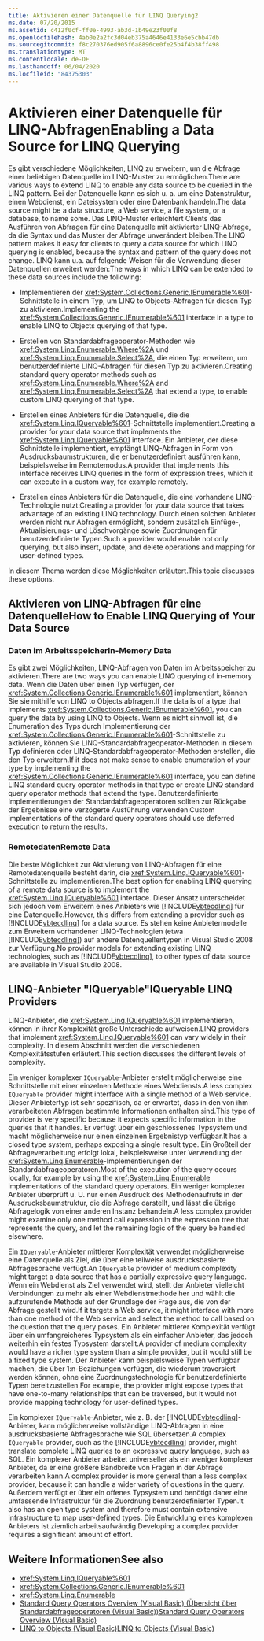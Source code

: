 ```yaml
---
title: Aktivieren einer Datenquelle für LINQ Querying2
ms.date: 07/20/2015
ms.assetid: c412f0cf-ff0e-4993-ab3d-1b49e23f00f8
ms.openlocfilehash: 4ab0e2a2fc3d04eb375a4646e4133e6e5cbb47db
ms.sourcegitcommit: f8c270376ed905f6a8896ce0fe25b4f4b38ff498
ms.translationtype: MT
ms.contentlocale: de-DE
ms.lasthandoff: 06/04/2020
ms.locfileid: "84375303"
---
```

# <a name="enabling-a-data-source-for-linq-querying"></a><span data-ttu-id="caf0e-102">Aktivieren einer Datenquelle für LINQ-Abfragen</span><span class="sxs-lookup"><span data-stu-id="caf0e-102">Enabling a Data Source for LINQ Querying</span></span>

<span data-ttu-id="caf0e-103">Es gibt verschiedene Möglichkeiten, LINQ zu erweitern, um die Abfrage einer beliebigen Datenquelle im LINQ-Muster zu ermöglichen.</span><span class="sxs-lookup"><span data-stu-id="caf0e-103">There are various ways to extend LINQ to enable any data source to be queried in the LINQ pattern.</span></span> <span data-ttu-id="caf0e-104">Bei der Datenquelle kann es sich u. a. um eine Datenstruktur, einen Webdienst, ein Dateisystem oder eine Datenbank handeln.</span><span class="sxs-lookup"><span data-stu-id="caf0e-104">The data source might be a data structure, a Web service, a file system, or a database, to name some.</span></span> <span data-ttu-id="caf0e-105">Das LINQ-Muster erleichtert Clients das Ausführen von Abfragen für eine Datenquelle mit aktivierter LINQ-Abfrage, da die Syntax und das Muster der Abfrage unverändert bleiben.</span><span class="sxs-lookup"><span data-stu-id="caf0e-105">The LINQ pattern makes it easy for clients to query a data source for which LINQ querying is enabled, because the syntax and pattern of the query does not change.</span></span> <span data-ttu-id="caf0e-106">LINQ kann u.a. auf folgende Weisen für die Verwendung dieser Datenquellen erweitert werden:</span><span class="sxs-lookup"><span data-stu-id="caf0e-106">The ways in which LINQ can be extended to these data sources include the following:</span></span>

- <span data-ttu-id="caf0e-107">Implementieren der <xref:System.Collections.Generic.IEnumerable%601>-Schnittstelle in einem Typ, um LINQ to Objects-Abfragen für diesen Typ zu aktivieren.</span><span class="sxs-lookup"><span data-stu-id="caf0e-107">Implementing the <xref:System.Collections.Generic.IEnumerable%601> interface in a type to enable LINQ to Objects querying of that type.</span></span>

- <span data-ttu-id="caf0e-108">Erstellen von Standardabfrageoperator-Methoden wie <xref:System.Linq.Enumerable.Where%2A> und <xref:System.Linq.Enumerable.Select%2A>, die einen Typ erweitern, um benutzerdefinierte LINQ-Abfragen für diesen Typ zu aktivieren.</span><span class="sxs-lookup"><span data-stu-id="caf0e-108">Creating standard query operator methods such as <xref:System.Linq.Enumerable.Where%2A> and <xref:System.Linq.Enumerable.Select%2A> that extend a type, to enable custom LINQ querying of that type.</span></span>

- <span data-ttu-id="caf0e-109">Erstellen eines Anbieters für die Datenquelle, die die <xref:System.Linq.IQueryable%601>-Schnittstelle implementiert.</span><span class="sxs-lookup"><span data-stu-id="caf0e-109">Creating a provider for your data source that implements the <xref:System.Linq.IQueryable%601> interface.</span></span> <span data-ttu-id="caf0e-110">Ein Anbieter, der diese Schnittstelle implementiert, empfängt LINQ-Abfragen in Form von Ausdrucksbaumstrukturen, die er benutzerdefiniert ausführen kann, beispielsweise im Remotemodus.</span><span class="sxs-lookup"><span data-stu-id="caf0e-110">A provider that implements this interface receives LINQ queries in the form of expression trees, which it can execute in a custom way, for example remotely.</span></span>

- <span data-ttu-id="caf0e-111">Erstellen eines Anbieters für die Datenquelle, die eine vorhandene LINQ-Technologie nutzt.</span><span class="sxs-lookup"><span data-stu-id="caf0e-111">Creating a provider for your data source that takes advantage of an existing LINQ technology.</span></span> <span data-ttu-id="caf0e-112">Durch einen solchen Anbieter werden nicht nur Abfragen ermöglicht, sondern zusätzlich Einfüge-, Aktualisierungs- und Löschvorgänge sowie Zuordnungen für benutzerdefinierte Typen.</span><span class="sxs-lookup"><span data-stu-id="caf0e-112">Such a provider would enable not only querying, but also insert, update, and delete operations and mapping for user-defined types.</span></span>

<span data-ttu-id="caf0e-113">In diesem Thema werden diese Möglichkeiten erläutert.</span><span class="sxs-lookup"><span data-stu-id="caf0e-113">This topic discusses these options.</span></span>

## <a name="how-to-enable-linq-querying-of-your-data-source"></a><span data-ttu-id="caf0e-114">Aktivieren von LINQ-Abfragen für eine Datenquelle</span><span class="sxs-lookup"><span data-stu-id="caf0e-114">How to Enable LINQ Querying of Your Data Source</span></span>

### <a name="in-memory-data"></a><span data-ttu-id="caf0e-115">Daten im Arbeitsspeicher</span><span class="sxs-lookup"><span data-stu-id="caf0e-115">In-Memory Data</span></span>
 <span data-ttu-id="caf0e-116">Es gibt zwei Möglichkeiten, LINQ-Abfragen von Daten im Arbeitsspeicher zu aktivieren.</span><span class="sxs-lookup"><span data-stu-id="caf0e-116">There are two ways you can enable LINQ querying of in-memory data.</span></span> <span data-ttu-id="caf0e-117">Wenn die Daten über einen Typ verfügen, der <xref:System.Collections.Generic.IEnumerable%601> implementiert, können Sie sie mithilfe von LINQ to Objects abfragen.</span><span class="sxs-lookup"><span data-stu-id="caf0e-117">If the data is of a type that implements <xref:System.Collections.Generic.IEnumerable%601>, you can query the data by using LINQ to Objects.</span></span> <span data-ttu-id="caf0e-118">Wenn es nicht sinnvoll ist, die Enumeration des Typs durch Implementierung der <xref:System.Collections.Generic.IEnumerable%601>-Schnittstelle zu aktivieren, können Sie LINQ-Standardabfrageoperator-Methoden in diesem Typ definieren oder LINQ-Standardabfrageoperator-Methoden erstellen, die den Typ erweitern.</span><span class="sxs-lookup"><span data-stu-id="caf0e-118">If it does not make sense to enable enumeration of your type by implementing the <xref:System.Collections.Generic.IEnumerable%601> interface, you can define LINQ standard query operator methods in that type or create LINQ standard query operator methods that extend the type.</span></span> <span data-ttu-id="caf0e-119">Benutzerdefinierte Implementierungen der Standardabfrageoperatoren sollten zur Rückgabe der Ergebnisse eine verzögerte Ausführung verwenden.</span><span class="sxs-lookup"><span data-stu-id="caf0e-119">Custom implementations of the standard query operators should use deferred execution to return the results.</span></span>

### <a name="remote-data"></a><span data-ttu-id="caf0e-120">Remotedaten</span><span class="sxs-lookup"><span data-stu-id="caf0e-120">Remote Data</span></span>
 <span data-ttu-id="caf0e-121">Die beste Möglichkeit zur Aktivierung von LINQ-Abfragen für eine Remotedatenquelle besteht darin, die <xref:System.Linq.IQueryable%601>-Schnittstelle zu implementieren.</span><span class="sxs-lookup"><span data-stu-id="caf0e-121">The best option for enabling LINQ querying of a remote data source is to implement the <xref:System.Linq.IQueryable%601> interface.</span></span> <span data-ttu-id="caf0e-122">Dieser Ansatz unterscheidet sich jedoch vom Erweitern eines Anbieters wie [!INCLUDE[vbtecdlinq](~/includes/vbtecdlinq-md.md)] für eine Datenquelle.</span><span class="sxs-lookup"><span data-stu-id="caf0e-122">However, this differs from extending a provider such as [!INCLUDE[vbtecdlinq](~/includes/vbtecdlinq-md.md)] for a data source.</span></span> <span data-ttu-id="caf0e-123">Es stehen keine Anbietermodelle zum Erweitern vorhandener LINQ-Technologien (etwa [!INCLUDE[vbtecdlinq](~/includes/vbtecdlinq-md.md)]) auf andere Datenquellentypen in Visual Studio 2008 zur Verfügung.</span><span class="sxs-lookup"><span data-stu-id="caf0e-123">No provider models for extending existing LINQ technologies, such as [!INCLUDE[vbtecdlinq](~/includes/vbtecdlinq-md.md)], to other types of data source are available in Visual Studio 2008.</span></span>

## <a name="iqueryable-linq-providers"></a><span data-ttu-id="caf0e-124">LINQ-Anbieter "IQueryable"</span><span class="sxs-lookup"><span data-stu-id="caf0e-124">IQueryable LINQ Providers</span></span>
 <span data-ttu-id="caf0e-125">LINQ-Anbieter, die <xref:System.Linq.IQueryable%601> implementieren, können in ihrer Komplexität große Unterschiede aufweisen.</span><span class="sxs-lookup"><span data-stu-id="caf0e-125">LINQ providers that implement <xref:System.Linq.IQueryable%601> can vary widely in their complexity.</span></span> <span data-ttu-id="caf0e-126">In diesem Abschnitt werden die verschiedenen Komplexitätsstufen erläutert.</span><span class="sxs-lookup"><span data-stu-id="caf0e-126">This section discusses the different levels of complexity.</span></span>

 <span data-ttu-id="caf0e-127">Ein weniger komplexer `IQueryable`-Anbieter erstellt möglicherweise eine Schnittstelle mit einer einzelnen Methode eines Webdiensts.</span><span class="sxs-lookup"><span data-stu-id="caf0e-127">A less complex `IQueryable` provider might interface with a single method of a Web service.</span></span> <span data-ttu-id="caf0e-128">Dieser Anbietertyp ist sehr spezifisch, da er erwartet, dass in den von ihm verarbeiteten Abfragen bestimmte Informationen enthalten sind.</span><span class="sxs-lookup"><span data-stu-id="caf0e-128">This type of provider is very specific because it expects specific information in the queries that it handles.</span></span> <span data-ttu-id="caf0e-129">Er verfügt über ein geschlossenes Typsystem und macht möglicherweise nur einen einzelnen Ergebnistyp verfügbar.</span><span class="sxs-lookup"><span data-stu-id="caf0e-129">It has a closed type system, perhaps exposing a single result type.</span></span> <span data-ttu-id="caf0e-130">Ein Großteil der Abfrageverarbeitung erfolgt lokal, beispielsweise unter Verwendung der <xref:System.Linq.Enumerable>-Implementierungen der Standardabfrageoperatoren.</span><span class="sxs-lookup"><span data-stu-id="caf0e-130">Most of the execution of the query occurs locally, for example by using the <xref:System.Linq.Enumerable> implementations of the standard query operators.</span></span> <span data-ttu-id="caf0e-131">Ein weniger komplexer Anbieter überprüft u. U. nur einen Ausdruck des Methodenaufrufs in der Ausdrucksbaumstruktur, die die Abfrage darstellt, und lässt die übrige Abfragelogik von einer anderen Instanz behandeln.</span><span class="sxs-lookup"><span data-stu-id="caf0e-131">A less complex provider might examine only one method call expression in the expression tree that represents the query, and let the remaining logic of the query be handled elsewhere.</span></span>

 <span data-ttu-id="caf0e-132">Ein `IQueryable`-Anbieter mittlerer Komplexität verwendet möglicherweise eine Datenquelle als Ziel, die über eine teilweise ausdrucksbasierte Abfragesprache verfügt.</span><span class="sxs-lookup"><span data-stu-id="caf0e-132">An `IQueryable` provider of medium complexity might target a data source that has a partially expressive query language.</span></span> <span data-ttu-id="caf0e-133">Wenn ein Webdienst als Ziel verwendet wird, stellt der Anbieter vielleicht Verbindungen zu mehr als einer Webdienstmethode her und wählt die aufzurufende Methode auf der Grundlage der Frage aus, die von der Abfrage gestellt wird.</span><span class="sxs-lookup"><span data-stu-id="caf0e-133">If it targets a Web service, it might interface with more than one method of the Web service and select the method to call based on the question that the query poses.</span></span> <span data-ttu-id="caf0e-134">Ein Anbieter mittlerer Komplexität verfügt über ein umfangreicheres Typsystem als ein einfacher Anbieter, das jedoch weiterhin ein festes Typsystem darstellt.</span><span class="sxs-lookup"><span data-stu-id="caf0e-134">A provider of medium complexity would have a richer type system than a simple provider, but it would still be a fixed type system.</span></span> <span data-ttu-id="caf0e-135">Der Anbieter kann beispielsweise Typen verfügbar machen, die über 1:n-Beziehungen verfügen, die wiederum traversiert werden können, ohne eine Zuordnungstechnologie für benutzerdefinierte Typen bereitzustellen.</span><span class="sxs-lookup"><span data-stu-id="caf0e-135">For example, the provider might expose types that have one-to-many relationships that can be traversed, but it would not provide mapping technology for user-defined types.</span></span>

 <span data-ttu-id="caf0e-136">Ein komplexer `IQueryable`-Anbieter, wie z. B. der [!INCLUDE[vbtecdlinq](~/includes/vbtecdlinq-md.md)]-Anbieter, kann möglicherweise vollständige LINQ-Abfragen in eine ausdrucksbasierte Abfragesprache wie SQL übersetzen.</span><span class="sxs-lookup"><span data-stu-id="caf0e-136">A complex `IQueryable` provider, such as the [!INCLUDE[vbtecdlinq](~/includes/vbtecdlinq-md.md)] provider, might translate complete LINQ queries to an expressive query language, such as SQL.</span></span> <span data-ttu-id="caf0e-137">Ein komplexer Anbieter arbeitet universeller als ein weniger komplexer Anbieter, da er eine größere Bandbreite von Fragen in der Abfrage verarbeiten kann.</span><span class="sxs-lookup"><span data-stu-id="caf0e-137">A complex provider is more general than a less complex provider, because it can handle a wider variety of questions in the query.</span></span> <span data-ttu-id="caf0e-138">Außerdem verfügt er über ein offenes Typsystem und benötigt daher eine umfassende Infrastruktur für die Zuordnung benutzerdefinierter Typen.</span><span class="sxs-lookup"><span data-stu-id="caf0e-138">It also has an open type system and therefore must contain extensive infrastructure to map user-defined types.</span></span> <span data-ttu-id="caf0e-139">Die Entwicklung eines komplexen Anbieters ist ziemlich arbeitsaufwändig.</span><span class="sxs-lookup"><span data-stu-id="caf0e-139">Developing a complex provider requires a significant amount of effort.</span></span>

## <a name="see-also"></a><span data-ttu-id="caf0e-140">Weitere Informationen</span><span class="sxs-lookup"><span data-stu-id="caf0e-140">See also</span></span>

- <xref:System.Linq.IQueryable%601>
- <xref:System.Collections.Generic.IEnumerable%601>
- <xref:System.Linq.Enumerable>
- [<span data-ttu-id="caf0e-141">Standard Query Operators Overview (Visual Basic) (Übersicht über Standardabfrageoperatoren (Visual Basic))</span><span class="sxs-lookup"><span data-stu-id="caf0e-141">Standard Query Operators Overview (Visual Basic)</span></span>](standard-query-operators-overview.md)
- [<span data-ttu-id="caf0e-142">LINQ to Objects (Visual Basic)</span><span class="sxs-lookup"><span data-stu-id="caf0e-142">LINQ to Objects (Visual Basic)</span></span>](linq-to-objects.md)
